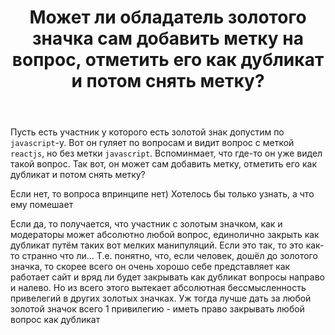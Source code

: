 ﻿---
title: "Может ли обладатель золотого значка сам добавить метку на вопрос, отметить его как дубликат и потом снять метку?"
se.owner.user_id: 385375
se.owner.display_name: "EzioMercer"
se.owner.link: "https://ru.meta.stackoverflow.com/users/385375/eziomercer"
se.link: "https://ru.meta.stackoverflow.com/questions/12102/%d0%9c%d0%be%d0%b6%d0%b5%d1%82-%d0%bb%d0%b8-%d0%be%d0%b1%d0%bb%d0%b0%d0%b4%d0%b0%d1%82%d0%b5%d0%bb%d1%8c-%d0%b7%d0%be%d0%bb%d0%be%d1%82%d0%be%d0%b3%d0%be-%d0%b7%d0%bd%d0%b0%d1%87%d0%ba%d0%b0-%d1%81%d0%b0%d0%bc-%d0%b4%d0%be%d0%b1%d0%b0%d0%b2%d0%b8%d1%82%d1%8c-%d0%bc%d0%b5%d1%82%d0%ba%d1%83-%d0%bd%d0%b0-%d0%b2%d0%be%d0%bf%d1%80%d0%be%d1%81-%d0%be%d1%82%d0%bc%d0%b5%d1%82%d0%b8%d1%82%d1%8c-%d0%b5%d0%b3%d0%be-%d0%ba"
se.question_id: 12102
se.post_type: question
---
<p>Пусть есть участник у которого есть золотой знак допустим по <code>javascript</code>-у. Вот он гуляет по вопросам и видит вопрос с меткой <code>reactjs</code>, но без метки <code>javascript</code>. Вспоминмает, что где-то он уже видел такой вопрос. Так вот, он может сам добавить метку, отметить его как дубликат и потом снять метку?</p>
<p>Если нет, то вопроса впринципе нет) Хотелось бы только узнать, а что ему помешает</p>
<p>Если да, то получается, что участник с золотым значком, как и модераторы может абсолютно любой вопрос, единолично закрыть как дубликат путём таких вот мелких манипуляций. Если это так, то это как-то странно что ли... Т.е. понятно, что, если человек, дошёл до золотого значка, то скорее всего он очень хорошо себе представляет как работает сайт и вряд ли будет закрывать как дубликат вопросы направо и налево. Но из всего этого вытекает абсолютная бессмысленность привелегий в других золотых значках. Уж тогда лучше дать за любой золотой значок всего 1 привилегию - иметь право закрывать любой вопрос как дубликат</p>

